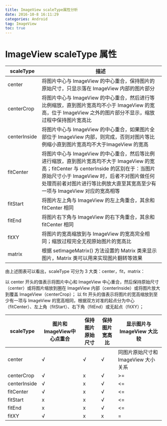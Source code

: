 ```yaml
---
title: ImageView scaleType属性分析 
date: 2016-10-8 16:11:29   
categories: Android   
tag: ImageView
toc: true  
---
```


# ImageView scaleType 属性

|scaleType	|描述|
| ----------|---|
|center	|将图片中心与 ImageView 的中心重合，保持图片的原始尺寸，只显示落在 ImageView 内部的图片部分
|centerCrop	|将图片中心与 ImageView 的中心重合，然后进行等比例缩放，直到图片宽高均不小于 ImageView 的宽高，位于 ImageView 之外的图片部分不显示，缩放过程中保持图片宽高比
|centerInside	|将图片中心与 ImageView 的中心重合，如果图片全部位于 ImageView 内部，则完成，否则对图片等比例缩小直到图片宽高均不大于ImageView 的宽高
|fitCenter	|将图片中心与 ImageView 的中心重合，然后等比例进行缩放，直到图片宽高均不大于 ImageView 的宽高；fitCenter 与 centerInside 的区别在于：当图片原始尺寸小于 ImageView 时，后者不对图片做任何处理而前者对图片进行等比例放大直至其宽高至少有一项与 ImageView 对应的宽高相等
|fitStart	|将图片左上角与 ImageView 的左上角重合，其余和 fitCenter 相同
|fitEnd	|将图片右下角与 ImageView 的右下角重合，其余和 fitCenter 相同
|fitXY	|将图片的宽高缩放到与 ImageView 的宽高完全相同；缩放过程完全无视原始图片的宽高比
|matrix	|根据 setImageMatrix() 方法设置的 Matrix 类来显示图片，Matrix 类可以用来实现图片翻转等效果


由上述图表可以看出，scaleType 可分为 3 大类：center，fit，matrix：

以 center 开头的值表示将图片中心和 ImageView 中心重合，然后保持原始尺寸（center）或将图片缩放到圈在 ImageView 内部（centerInside）或将图片放大到覆盖 ImageView（centerCrop）；
以 fit 开头的值表示将图片的宽高缩放到至少有一项与 ImageView 的宽高相同，根据双方对准的起点分为中心（fitCenter）、左上角（fitStart）、右下角（fitEnd）或无起点（fitXY）；


|scaleType	|图片和ImageView中心点重合	|保持图片原始尺寸	|保持图片宽高比	|显示图片与 ImageView 大比较
|-----------|------------------------|-----------------|-------------|-------------|
|center	|√	|√	|√	|同图片原始尺寸和 ImageView 大小关系
|centerCrop	|√	|x	|√	|>=
|centerInside	|√	|x	|√	|<=
|fitCenter	|√	|x	|√	|<=
|fitStart	|x	|x	|√	|<=
|fitEnd	|x	|x	|√	|<=
|fitXY	|√	|x	|x	|=